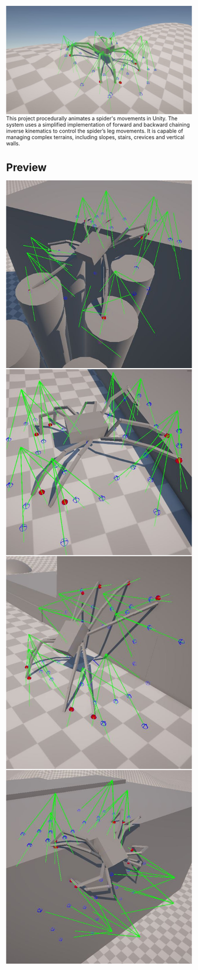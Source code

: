 ![cover](https://github.com/Lightningale/Procedural-Spider-Animation/blob/main/cover.PNG)
This project procedurally animates a spider's movements in Unity.
The system uses a simplified implementation of forward and backward chaining inverse kinematics to control the spider’s leg movements. It is capable of managing complex terrains, including slopes, stairs, crevices and vertical walls. 

# Preview
![crevices](https://github.com/Lightningale/Procedural-Spider-Animation/blob/main/legRays_crevices.JPG)
![stair](https://github.com/Lightningale/Procedural-Spider-Animation/blob/main/legRays_stair.JPG)
![wall1](https://github.com/Lightningale/Procedural-Spider-Animation/blob/main/legRays_Wall1.JPG)
![wall2](https://github.com/Lightningale/Procedural-Spider-Animation/blob/main/legRays_Wall2.JPG)
